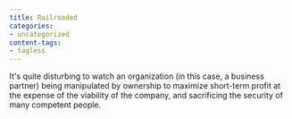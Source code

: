 ```yaml
---
title: Railroaded
categories:
- uncategorized
content-tags:
- tagless
---
```


It's quite disturbing to watch an organization (in this case, a business partner) being manipulated by ownership to maximize short-term profit at the expense of the viability of the company, and sacrificing the security of many competent people.
